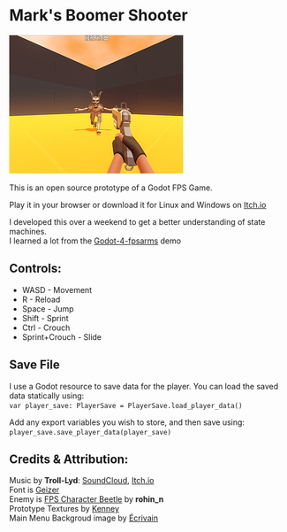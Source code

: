 # Mark's Boomer Shooter

![Boomer Shooter cover image](./Assets/cover-image.png)

This is an open source prototype of a Godot FPS Game.

Play it in your browser or download it for Linux and Windows on [Itch.io](https://bearlikelion.com/boomer-shooter)

I developed this over a weekend to get a better understanding of state machines.\
I learned a lot from the [Godot-4-fpsarms](https://github.com/gdquest-demos/godot-4-FPS-arms) demo

## Controls:
* WASD - Movement
* R - Reload
* Space - Jump
* Shift - Sprint
* Ctrl - Crouch
* Sprint+Crouch - Slide

## Save File
I use a Godot resource to save data for the player.
You can load the saved data statically using:\
	`var player_save: PlayerSave = PlayerSave.load_player_data()`

Add any export variables you wish to store, and then save using:\
	`player_save.save_player_data(player_save)`

## Credits & Attribution:
Music by **Troll-Lyd**: [SoundCloud](https://soundcloud.com/troill-lyd), [Itch.io](https://troll-lyd.itch.io/)\
Font is [Geizer](https://www.dafont.com/geizer.font)\
Enemy is [FPS Character Beetle](https://opengameart.org/content/fps-character-beetle) by **rohin_n**\
Prototype Textures by [Kenney](https://www.kenney.nl/assets/prototype-textures)\
Main Menu Backgroud image by [Écrivain](https://opengameart.org/content/backgrounds-0)

